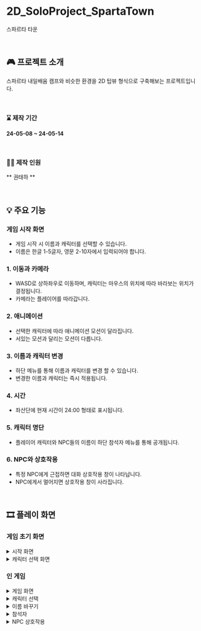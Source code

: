 # 2D_SoloProject_SpartaTown 
스파르타 타운

<br>

## 🎮 프로젝트 소개
스파르타 내일배움 캠프와 비슷한 환경을 2D 탑뷰 형식으로 구축해보는 프로젝트입니다.

<br>

### ⌛ 제작 기간
**24-05-08 ~ 24-05-14**

<br>

### 🙋‍♂️ 제작 인원
** 권태하 **

<br>

## 💡 주요 기능

### 게임 시작 화면
- 게임 시작 시 이름과 캐릭터를 선택할 수 있습니다.
- 이름은 한글 1-5글자, 영문 2-10자에서 입력되어야 합니다.

### 1. 이동과 카메라
- WASD로 상하좌우로 이동하며, 캐릭터는 마우스의 위치에 따라 바라보는 위치가 결정됩니다.
- 카메라는 플레이어를 따라갑니다.

### 2. 애니메이션
- 선택한 캐릭터에 따라 애니메이션 모션이 달라집니다.
- 서있는 모션과 달리는 모션이 다릅니다.

### 3. 이름과 캐릭터 변경
- 하단 메뉴를 통해 이름과 캐릭터를 변경 할 수 있습니다.
- 변경한 이름과 캐릭터는 즉시 적용됩니다.
  
### 4. 시간
- 좌산단에 현재 시간이 24:00 형태로 표시됩니다.

### 5. 캐릭터 명단
- 플레이어 캐릭터와 NPC들의 이름이 하단 참석자 메뉴를 통해 공개됩니다.

### 6. NPC와 상호작용
- 특정 NPC에게 근접하면 대화 상호작용 창이 나타납니다.
- NPC에게서 멀어지면 상호작용 창이 사라집니다.

<br>

## 🎞 플레이 화면

### 게임 초기 화면

<details>
  <summary> 시작 화면</summary>
  ![image](https://github.com/DoOrNo33/2D_SoloProject_SpartaTown/assets/167051416/a132828f-e4f1-4883-ba6a-13ec380bf478)


</details>

<details>
  <summary> 캐릭터 선택 화면</summary>
  ![image](https://github.com/DoOrNo33/2D_SoloProject_SpartaTown/assets/167051416/20d05178-85e0-4f1a-9d52-5d08e88ee73a)

 
</details>

### 인 게임

<details>
  <summary> 게임 화면</summary>
  ![image](https://github.com/DoOrNo33/2D_SoloProject_SpartaTown/assets/167051416/3bae259c-d211-43a9-ba37-df8aa775fc19)

 
</details>

<details>
  <summary> 캐릭터 선택</summary>
  ![image](https://github.com/DoOrNo33/2D_SoloProject_SpartaTown/assets/167051416/26a1653d-970c-4212-acb4-9167768b457f)

 
</details>

<details>
  <summary> 이름 바꾸기</summary>
  ![image](https://github.com/DoOrNo33/2D_SoloProject_SpartaTown/assets/167051416/f68fe1c9-ed76-4985-afbb-aa65b5f788af)

 
</details>

<details>
  <summary> 참석자 </summary>
  ![image](https://github.com/DoOrNo33/2D_SoloProject_SpartaTown/assets/167051416/9a205150-9e30-4d01-967d-584b3848bd01)

 
</details>

<details>
  <summary> NPC 상호작용</summary>
  ![image](https://github.com/DoOrNo33/2D_SoloProject_SpartaTown/assets/167051416/1b312450-50ca-4cad-b77f-a1f2e5c55485)
  ![image](https://github.com/DoOrNo33/2D_SoloProject_SpartaTown/assets/167051416/e7152a28-3203-4de6-a84f-0667463758ca)


 
</details>


